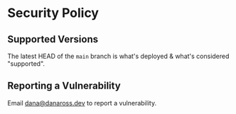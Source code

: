 # Security Policy

## Supported Versions

The latest HEAD of the `main` branch is what's deployed & what's considered "supported".

## Reporting a Vulnerability

Email dana@danaross.dev to report a vulnerability.
